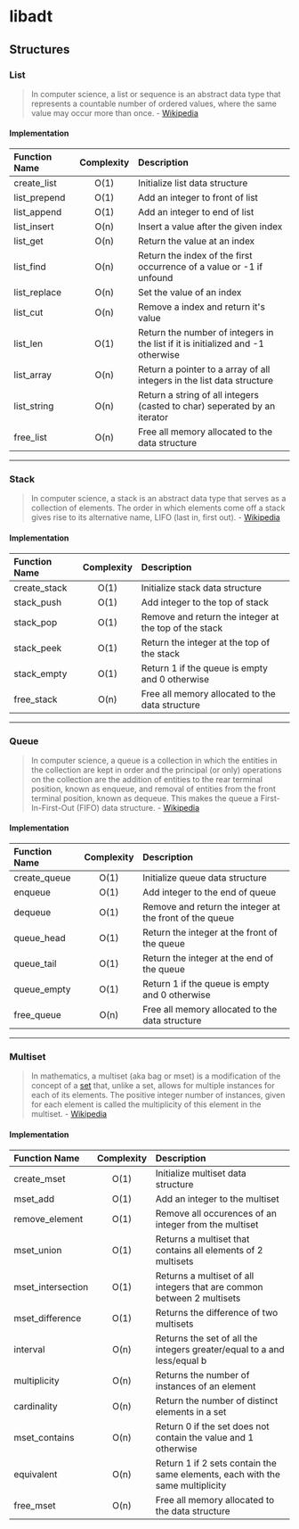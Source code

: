 # libadt

## Structures


### List
> In computer science, a list or sequence is an abstract data type that represents a countable number of ordered values, where the same value may occur more than once. - [Wikipedia](https://en.wikipedia.org/wiki/List_(abstract_data_type))

#### Implementation

| Function Name | Complexity | Description                                                                     |
| :------------ | :--------: | :-------------------------------------------------------------------------------| 
| create_list   | O(1)       | Initialize list data structure                                                  |
| list_prepend  | O(1)       | Add an integer to front of list                                                 |
| list_append   | O(1)       | Add an integer to end of list                                                   |
| list_insert   | O(n)       | Insert a value after the given index                                            |
| list_get      | O(n)       | Return the value at an index                                                    |
| list_find     | O(n)       | Return the index of the first occurrence of a value or -1 if unfound            |
| list_replace  | O(n)       | Set the value of an index                                                       |
| list_cut      | O(n)       | Remove a index and return it's value                                            |
| list_len      | O(1)       | Return the number of integers in the list if it is initialized and -1 otherwise |
| list_array    | O(n)       | Return a pointer to a array of all integers in the list data structure          |
| list_string   | O(n)       | Return a string of all integers (casted to char) seperated by an iterator       |
| free_list     | O(n)       | Free all memory allocated to the data structure                                 |


___


### Stack
> In computer science, a stack is an abstract data type that serves as a collection of elements. The order in which elements come off a stack gives rise to its alternative name, LIFO (last in, first out). - [Wikipedia](https://en.wikipedia.org/wiki/Stack_(abstract_data_type))

#### Implementation

| Function Name | Complexity | Description                                           |
| :------------ | :--------: | :-----------------------------------------------------| 
| create_stack  | O(1)       | Initialize stack data structure                       |
| stack_push    | O(1)       | Add integer to the top of stack                       |
| stack_pop     | O(1)       | Remove and return the integer at the top of the stack |
| stack_peek    | O(1)       | Return the integer at the top of the stack            |
| stack_empty   | O(1)       | Return 1 if the queue is empty and 0 otherwise        |
| free_stack    | O(n)       | Free all memory allocated to the data structure       |


___


### Queue

> In computer science, a queue is a collection in which the entities in the collection are kept in order and the principal (or only) operations on the collection are the addition of entities to the rear terminal position, known as enqueue, and removal of entities from the front terminal position, known as dequeue. This makes the queue a First-In-First-Out (FIFO) data structure. - [Wikipedia](https://en.wikipedia.org/wiki/Queue_(abstract_data_type))

#### Implementation

| Function Name | Complexity | Description                                             |
| :------------ | :--------: | :-------------------------------------------------------|
| create_queue  | O(1)       | Initialize queue data structure                         |
| enqueue       | O(1)       | Add integer to the end of queue                         |
| dequeue       | O(1)       | Remove and return the integer at the front of the queue |
| queue_head    | O(1)       | Return the integer at the front of the queue            |
| queue_tail    | O(1)       | Return the integer at the end of the queue              |
| queue_empty   | O(1)       | Return 1 if the queue is empty and 0 otherwise          |
| free_queue    | O(n)       | Free all memory allocated to the data structure         |


___


### Multiset

> In mathematics, a multiset (aka bag or mset) is a modification of the concept of a [set](https://en.wikipedia.org/wiki/Set_(abstract_data_type)) that, unlike a set, allows for multiple instances for each of its elements. The positive integer number of instances, given for each element is called the multiplicity of this element in the multiset. - [Wikipedia](https://en.wikipedia.org/wiki/Multiset)

#### Implementation

| Function Name     | Complexity | Description                                                                   |
| :---------------- | :--------: | :---------------------------------------------------------------------------- |
| create_mset       | O(1)       | Initialize multiset data structure                                            |
| mset_add          | O(1)       | Add an integer to the multiset                                                |
| remove_element    | O(1)       | Remove all occurences of an integer from the multiset                         |
| mset_union        | O(1)       | Returns a multiset that contains all elements of 2 multisets                  |
| mset_intersection | O(1)       | Returns a multiset of all integers that are common between 2 multisets        |
| mset_difference   | O(1)       | Returns the difference of two multisets                                       |
| interval          | O(n)       | Returns the set of all the integers greater/equal to a and less/equal b       |
| multiplicity      | O(n)       | Returns the number of instances of an element                                 |
| cardinality       | O(n)       | Return the number of distinct elements in a set                               |
| mset_contains     | O(n)       | Return 0 if the set does not contain the value and 1 otherwise                |
| equivalent        | O(n)       | Return 1 if 2 sets contain the same elements, each with the same multiplicity |
| free_mset         | O(n)       | Free all memory allocated to the data structure                               |
